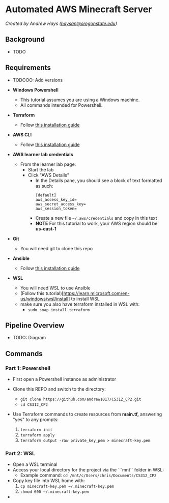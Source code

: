 # Automated AWS Minecraft Server

*Created by Andrew Hays ([haysan@oregonstate.edu](mailto:haysan@oregonstate.edu))*

## Background

- TODO

## Requirements
- TODOOO: Add versions
- **Windows Powershell**
  - This tutorial assumes you are using a Windows machine.
  - All commands intended for Powershell.
  
- **Terraform**
  - Follow [this installation guide](https://developer.hashicorp.com/terraform/tutorials/aws-get-started/install-cli)

- **AWS CLI**
  - Follow [this installation guide](https://developer.hashicorp.com/terraform/tutorials/aws-get-started/install-cli)

- **AWS learner lab credentials**
  - From the learner lab page:
    - Start the lab
    - Click "AWS Details" 
      - In the Details pane, you should see a block of text formatted as such:
        ```
        [default]
        aws_access_key_id=
        aws_secret_access_key=
        aws_session_token=
        ```
      -  Create a new file ```~/.aws/credentials``` and copy in this text
      -  **NOTE** For this tutorial to work, your AWS region should be **us-east-1**
 
- **Git**
  - You will need git to clone this repo

- **Ansible**
  - Follow [this installation guide](https://docs.ansible.com/ansible/latest/installation_guide/intro_installation.html#windows)
 
- **WSL**
  - You will need WSL to use Ansible
  - (Follow this tutorial)[https://learn.microsoft.com/en-us/windows/wsl/install] to install WSL
  - make sure you also have terraform installed in WSL with:
    - ```sudo snap install terraform```

## Pipeline Overview

- TODO: Diagram

## Commands

### Part 1: Powershell

- First open a Powershell instance as administrator

- Clone this REPO and switch to the directory:
  - ```git clone https://github.com/andrew1017/CS312_CP2.git```
  - ```cd CS312_CP2```
  
- Use Terraform commands to create resources from **main.tf,** answering "yes" to any prompts:
  1. ```terraform init```
  2. ```terraform apply```
  3. ```terraform output -raw private_key_pem > minecraft-key.pem```


### Part 2: WSL

- Open a WSL terminal
- Access your local directory for the project via the ```mnt`` folder in WSL:
  - Example command: ```cd /mnt/c/Users/chris/Documents/CS312_CP2```
- Copy key file into WSL home with: 
  1. ```cp minecraft-key.pem ~/.minecraft-key.pem```
  2. ```chmod 600 ~/.minecraft-key.pem```
- 

  
  

    
 

